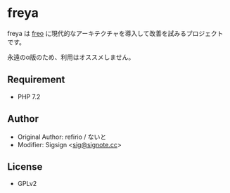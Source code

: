 # freya

freya は [freo](https://github.com/refirio/freo) に現代的なアーキテクチャを導入して改善を試みるプロジェクトです。

永遠のα版のため、利用はオススメしません。

## Requirement

- PHP 7.2

## Author

- Original Author: refirio / ないと
- Modifier: Sigsign <<sig@signote.cc>>

## License

- GPLv2